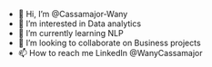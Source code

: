- 👋 Hi, I’m @Cassamajor-Wany
- 👀 I’m interested in Data analytics
- 🌱 I’m currently learning NLP
- 💞️ I’m looking to collaborate on Business projects
- 📫 How to reach me LinkedIn @WanyCassamajor



